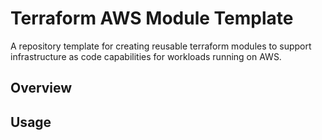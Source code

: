 # Terraform AWS Module Template
A repository template for creating reusable terraform modules to support infrastructure as code capabilities for workloads running on AWS. 

## Overview

## Usage 

<!-- BEGIN_TF_DOCS -->

<!-- END_TF_DOCS -->
